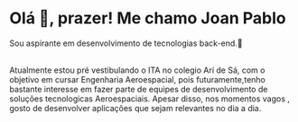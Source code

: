 <h1>Olá <span>👋</span>, prazer! M<span>e</span> chamo Joan Pablo</h1>
<p>Sou aspirante em desenvolvimento de tecnologias back-end.🥸</p>
</br>
Atualmente estou pré vestibulando o ITA no colegio Arí de Sá, com o objetivo em cursar Engenharia Aeroespacial, pois
futuramente,tenho bastante interesse em fazer parte de equipes de desenvolvimento de soluções tecnologicas Aeroespaciais. 
Apesar disso, nos momentos vagos , gosto de desenvolver aplicações que sejam relevantes no dia a dia.


